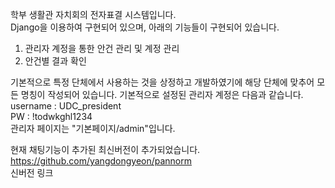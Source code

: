 학부 생활관 자치회의 전자표결 시스템입니다.  
Django을 이용하여 구현되어 있으며, 아래의 기능들이 구현되어 있습니다.

1. 관리자 계정을 통한 안건 관리 및 계정 관리
2. 안건별 결과 확인

기본적으로 특정 단체에서 사용하는 것을 상정하고 개발하였기에 해당 단체에 맞추어 모든 명칭이 작성되어 있습니다.
기본적으로 설정된 관리자 계정은 다음과 같습니다.  
username : UDC_president  
PW : !todwkghl1234  
관리자 페이지는 "기본페이지/admin"입니다.  

현재 채팅기능이 추가된 최신버전이 추가되었습니다.  
https://github.com/yangdongyeon/pannorm  
신버전 링크
